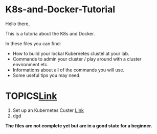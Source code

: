 # K8s-and-Docker-Tutorial

Hello there,

This is a tutoria about the K8s and Docker.

In these files you can find:

- How to build your lockal Kubernetes clustel at your lab.
- Commands to admin your cluster / play around with a cluster environment etc.
- Informations about all of the commands you will use.
- Some useful tips you may need.

# TOPICS[Link](https://github.com/sifisKoen/K8s-and-Docker-Tutorials/blob/master/SetUpK8sLockalLab)
1) Set up an Kubernetes Custer [Link](https://github.com/sifisKoen/K8s-and-Docker-Tutorials/blob/master/SetUpK8sLockalLab)
2) dgd


**The files are not complete yet but are in a good state for a beginner.**
